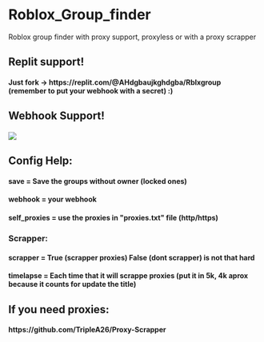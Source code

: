 # Roblox_Group_finder
Roblox group finder with proxy support, proxyless or with a proxy scrapper
<br>
<h2>
Replit support! 
<h4>
Just fork -> https://replit.com/@AHdgbaujkghdgba/Rblxgroup (remember to put your webhook with a secret) :)
<br>
<h2>
Webhook Support! 
<h4>
<img src=https://cdn.discordapp.com/attachments/1092444093830926438/1095051705445515324/image.png>
<br>
<h2>
Config Help:
<h4>
save         = Save the groups without owner (locked ones)
<h4>
webhook      = your webhook
<h4>
self_proxies = use the proxies in "proxies.txt" file (http/https)
<h3>
Scrapper:
<h4>
scrapper  = True (scrapper proxies) False (dont scrapper) is not that hard
<h4>
timelapse = Each time that it will scrappe proxies (put it in 5k, 4k aprox because it counts for update the title)
<h2>
 If you need proxies:
 <h4>
 https://github.com/TripleA26/Proxy-Scrapper

